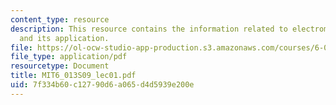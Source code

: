 ```yaml
---
content_type: resource
description: This resource contains the information related to electromagnetic fundamentals
  and its application.
file: https://ol-ocw-studio-app-production.s3.amazonaws.com/courses/6-013-electromagnetics-and-applications-spring-2009/7f334b60c12790d6a065d4d5939e200e_MIT6_013S09_lec01.pdf
file_type: application/pdf
resourcetype: Document
title: MIT6_013S09_lec01.pdf
uid: 7f334b60-c127-90d6-a065-d4d5939e200e
---
```

